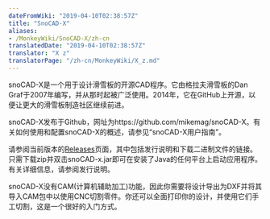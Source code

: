 ```yaml
---
dateFromWiki: "2019-04-10T02:38:57Z"
title: "SnoCAD-X"
aliases:
- /MonkeyWiki/SnoCAD-X/zh-cn
translatedDate: "2019-04-10T02:38:57Z"
translator: "X z"
translatorPage: "/zh-cn/MonkeyWiki/X_z.md"
---
```

snoCAD-X是一个用于设计滑雪板的开源CAD程序。它由格拉夫滑雪板的Dan Graf于2007年编写，并从那时起被广泛使用。2014年，它在GitHub上开源，以便让更大的滑雪板制造社区继续前进。

snoCAD-X发布于Github，网址为https://github.com/mikemag/snoCAD-X。有关如何使用和配置snoCAD-X的概述，请参见“snoCAD-X用户指南”。

请参阅当前版本的[Releases](https://github.com/mikemag/snoCAD-X/releases)页面，其中包括发行说明和下载二进制文件的链接。只需下载zip并双击snoCAD-x.jar即可在安装了Java的任何平台上启动应用程序。有关详细信息，请参阅发行说明。

snoCAD-X没有CAM(计算机辅助加工)功能，因此你需要将设计导出为DXF并将其导入CAM包中以使用CNC切割零件。你还可以全面打印你的设计，并使用它们手工切割，这是一个很好的入门方式。
